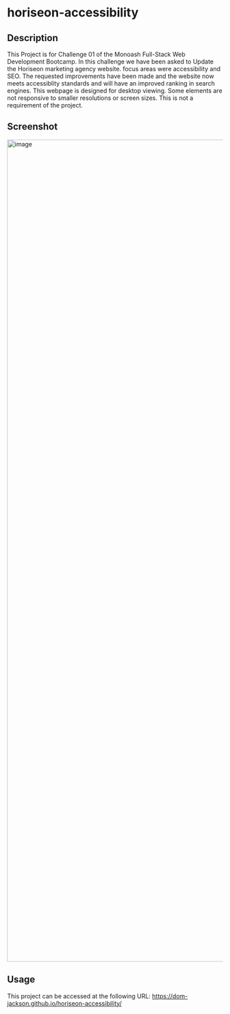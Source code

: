 # horiseon-accessibility

## Description

This Project is for Challenge 01 of the Monoash Full-Stack Web Development Bootcamp. In this challenge we have been asked to Update the Horiseon marketing agency website. focus areas were accessibility and SEO. The requested improvements have been made and the website now meets accessiblity standards and will have an improved ranking in search engines. This webpage is designed for desktop viewing. Some elements are not responsive to smaller resolutions or screen sizes. This is not a requirement of the project. 

## Screenshot
<img width="1921" alt="image" src="https://user-images.githubusercontent.com/117177733/203669134-d3b2c266-eb9d-4bd3-ba29-0cb6c63d3129.png">

## Usage

This project can be accessed at the following URL:
https://dom-jackson.github.io/horiseon-accessibility/